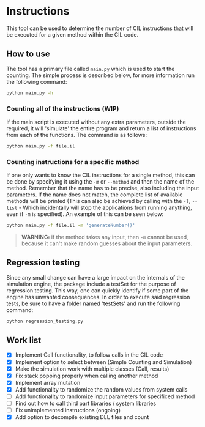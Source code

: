 # Instructions

This tool can be used to determine the number of CIL instructions that will be executed for a given method within the CIL code.

## How to use

The tool has a primary file called `main.py` which is used to start the counting. The simple process is described below, for more information run the following command:

```bash
python main.py -h
```

### Counting all of the instructions (WIP)

If the main script is executed without any extra parameters, outside the required, it will 'simulate' the entire program and return a list of instructions from each of the functions. The command is as follows:

```bash
python main.py -f file.il
```

### Counting instructions for a specific method

If one only wants to know the CIL instructions for a single method, this can be done by specifying it using the `-m` or `--method` and then the name of the method. Remember that the name has to be precise, also including the input parameters. If the name does not match, the complete list of available methods will be printed (This can also be achieved by calling with the `-l`, `--list` - Which incidentally will stop the applications from running anything, even if `-m` is specified). An example of this can be seen below:

```bash
python main.py -f file.il -m 'generateNumber()'
```

> **WARNING:** if the method takes any input, then `-m` cannot be used, because it can't make random guesses about the input parameters.

## Regression testing

Since any small change can have a large impact on the internals of the simulation engine, the package include a testSet for the purpose of regression testing. This way, one can quickly identify if some part of the engine has unwanted consequences. In order to execute said regression tests, be sure to have a folder named 'testSets' and run the following command:

```bash
python regression_testing.py
```

## Work list

- [x] Implement Call functionality, to follow calls in the CIL code
- [x] Implement option to select between (Simple Counting and Simulation)
- [x] Make the simulation work with multiple classes (Call, results)
- [x] Fix stack popping properly when calling another method
- [x] Implement array mutation
- [x] Add functionality to randomize the random values from system calls
- [ ] Add functionality to randomize input parameters for specificed method
- [ ] Find out how to call third part libraries / system libraries
- [ ] Fix unimplemented instructions (ongoing)
- [x] Add option to decompile existing DLL files and count
